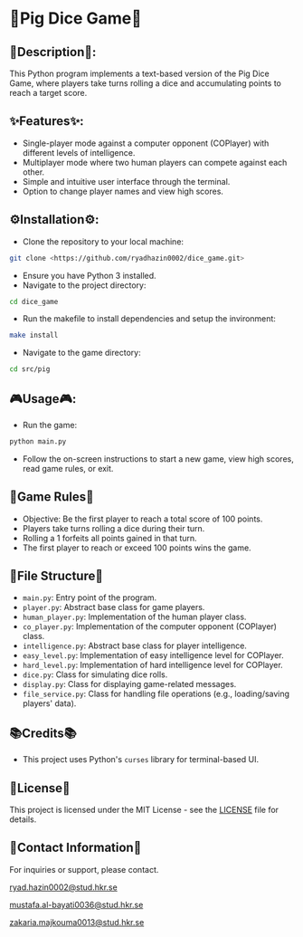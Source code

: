 # 🎲Pig Dice Game🎲
## 📜Description📜:
This Python program implements a text-based version of the Pig Dice Game, where players take turns rolling a dice and accumulating points to reach a target score.
## ✨Features✨:
* Single-player mode against a computer opponent (COPlayer) with different levels of intelligence.
* Multiplayer mode where two human players can compete against each other.
* Simple and intuitive user interface through the terminal.
* Option to change player names and view high scores.

## ⚙️Installation⚙️:

* Clone the repository to your local machine:

 ```bash
git clone <https://github.com/ryadhazin0002/dice_game.git>
```
* Ensure you have Python 3 installed.
* Navigate to the project directory:
``` bash
cd dice_game
```
* Run the makefile to install dependencies and setup the invironment:
```bash
make install
````
* Navigate to the game directory:
```bash
cd src/pig
```

## 🎮Usage🎮:
* Run the game:
``` bash
python main.py
```
* Follow the on-screen instructions to start a new game, view high scores, read game rules, or exit.



## 🎲Game Rules🎲

- Objective: Be the first player to reach a total score of 100 points.
- Players take turns rolling a dice during their turn.
- Rolling a 1 forfeits all points gained in that turn.
- The first player to reach or exceed 100 points wins the game.

## 💾File Structure💾

- `main.py`: Entry point of the program.
- `player.py`: Abstract base class for game players.
- `human_player.py`: Implementation of the human player class.
- `co_player.py`: Implementation of the computer opponent (COPlayer) class.
- `intelligence.py`: Abstract base class for player intelligence.
- `easy_level.py`: Implementation of easy intelligence level for COPlayer.
- `hard_level.py`: Implementation of hard intelligence level for COPlayer.
- `dice.py`: Class for simulating dice rolls.
- `display.py`: Class for displaying game-related messages.
- `file_service.py`: Class for handling file operations (e.g., loading/saving players' data).

## 📚Credits📚

- This project uses Python's `curses` library for terminal-based UI.

## 🔑License🔑

This project is licensed under the MIT License - see the [LICENSE](LICENSE) file for details.

## 📧Contact Information📧

For inquiries or support, please contact.

[ryad.hazin0002@stud.hkr.se](mailto:ryad.hazin0002@stud.hkr.se)

[mustafa.al-bayati0036@stud.hkr.se](mailto:mustafa.al-bayati0036@stud.hkr.se)

[zakaria.majkouma0013@stud.hkr.se](mailto:zakaria.majkouma0013@stud.hkr.se)